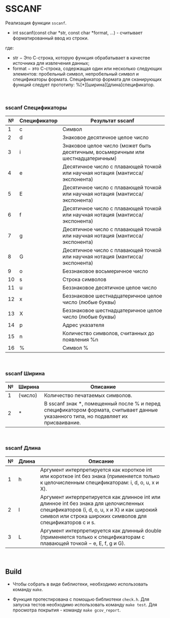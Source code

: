 # SSCANF

Реализация функции `sscanf`.

- int sscanf(const char *str, const char *format, ...) - считывает форматированный ввод из строки.

где:
- str − Это С-строка, которую функция обрабатывает в качестве источника для извлечения данных;
- format −  это С-строка, содержащая один или несколько следующих элементов: пробельный символ, непробельный символ и спецификаторы формата. Спецификатор формата для сканирующих функций следует прототипу: %[*][ширина][длина]спецификатор.

<br>

### sscanf Спецификаторы

| № | Спецификатор | Результат sscanf |
| --- | --- | --- |
| 1 | c | Символ |
| 2 | d | Знаковое десятичное целое число |
| 3 | i | Знаковое целое число (может быть десятичным, восьмеричным или шестнадцатеричным) |
| 4 | e | Десятичное число с плавающей точкой или научная нотация (мантисса/экспонента) |
| 5 | E | Десятичное число с плавающей точкой или научная нотация (мантисса/экспонента) |
| 6 | f | Десятичное число с плавающей точкой или научная нотация (мантисса/экспонента) |
| 7 | g | Десятичное число с плавающей точкой или научная нотация (мантисса/экспонента) |
| 8 | G | Десятичное число с плавающей точкой или научная нотация (мантисса/экспонента) |
| 9 | o | Беззнаковое восьмеричное число |
| 10 | s | Строка символов |
| 11 | u | Беззнаковое десятичное целое число |
| 12 | x | Беззнаковое шестнадцатеричное целое число (любые буквы) |
| 13 | X | Беззнаковое шестнадцатеричное целое число (любые буквы) |
| 14 | p | Адрес указателя |
| 15 | n | Количество символов, считанных до появления %n |
| 16 | % | Символ % |

<br>


### sscanf Ширина

| № | Ширина | Описание |
| --- | --- | --- |
| 1	| (число) | Количество печатаемых символов.|
| 2 | * | В sscanf знак *, помещенный после % и перед спецификатором формата, считывает данные указанного типа, но подавляет их присваивание. |

<br>


### sscanf Длина

| № | Длина | Описание |
| --- | --- | --- |
| 1 | h | Аргумент интерпретируется как короткое int или короткое int без знака (применяется только к целочисленным спецификаторам: i, d, o, u, x и X). |
| 2 | l | Аргумент интерпретируется как длинное int или длинное int без знака для целочисленных спецификаторов (i, d, o, u, x и X) и как широкий символ или строка широких символов для спецификаторов c и s. |
| 3 | L | Аргумент интерпретируется как длинный double (применяется только к спецификаторам с плавающей точкой − e, E, f, g и G). |

<br>

## Build

- Чтобы собрать в виде библиотеки, необходимо использовать команду `make`.

- Функция протестирована с помощью библиотеки `check.h`. Для запуска тестов необходимо использовать команду `make test`. Для просмотра покрытия - команду `make gcov_report`.
